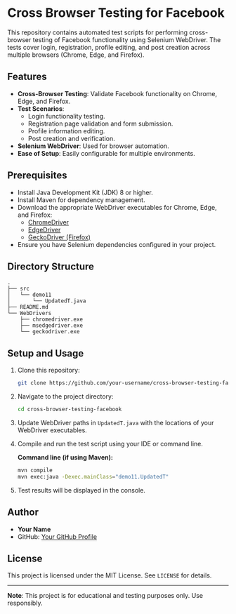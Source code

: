 
# Cross Browser Testing for Facebook

This repository contains automated test scripts for performing cross-browser testing of Facebook functionality using Selenium WebDriver. The tests cover login, registration, profile editing, and post creation across multiple browsers (Chrome, Edge, and Firefox).

## Features

- **Cross-Browser Testing**: Validate Facebook functionality on Chrome, Edge, and Firefox.
- **Test Scenarios**:
  - Login functionality testing.
  - Registration page validation and form submission.
  - Profile information editing.
  - Post creation and verification.
- **Selenium WebDriver**: Used for browser automation.
- **Ease of Setup**: Easily configurable for multiple environments.

## Prerequisites

- Install Java Development Kit (JDK) 8 or higher.
- Install Maven for dependency management.
- Download the appropriate WebDriver executables for Chrome, Edge, and Firefox:
  - [ChromeDriver](https://chromedriver.chromium.org/downloads)
  - [EdgeDriver](https://developer.microsoft.com/en-us/microsoft-edge/tools/webdriver/)
  - [GeckoDriver (Firefox)](https://github.com/mozilla/geckodriver/releases)
- Ensure you have Selenium dependencies configured in your project.

## Directory Structure

```
.
├── src
│   └── demo11
│       └── UpdatedT.java
├── README.md
└── WebDrivers
    ├── chromedriver.exe
    ├── msedgedriver.exe
    └── geckodriver.exe
```

## Setup and Usage

1. Clone this repository:
   ```bash
   git clone https://github.com/your-username/cross-browser-testing-facebook.git
   ```

2. Navigate to the project directory:
   ```bash
   cd cross-browser-testing-facebook
   ```

3. Update WebDriver paths in `UpdatedT.java` with the locations of your WebDriver executables.

4. Compile and run the test script using your IDE or command line.

   **Command line (if using Maven):**
   ```bash
   mvn compile
   mvn exec:java -Dexec.mainClass="demo11.UpdatedT"
   ```

5. Test results will be displayed in the console.

## Author

- **Your Name**  
- GitHub: [Your GitHub Profile](https://github.com/your-username)

## License

This project is licensed under the MIT License. See `LICENSE` for details.

---

**Note**: This project is for educational and testing purposes only. Use responsibly.
